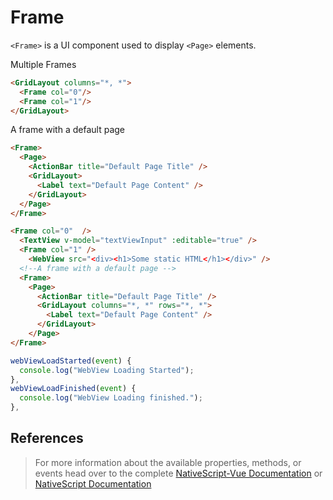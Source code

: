 # Frame

`<Frame>` is a UI component used to display `<Page>` elements.

Multiple Frames

```html
<GridLayout columns="*, *">
  <Frame col="0"/>
  <Frame col="1"/>
</GridLayout>
```

A frame with a default page

```html
<Frame>
  <Page>
    <ActionBar title="Default Page Title" />
    <GridLayout>
      <Label text="Default Page Content" />
    </GridLayout>
  </Page>
</Frame>
```

<DocExampleBox codeBox="https://codesandbox.io/s/yjmjyny5jx">

```html
<Frame col="0"  />
  <TextView v-model="textViewInput" :editable="true" />
  <Frame col="1" />
    <WebView src="<div><h1>Some static HTML</h1></div>" />
  <!--A frame with a default page -->
  <Frame>
    <Page>
      <ActionBar title="Default Page Title" />
      <GridLayout columns="*, *" rows="*, *">
        <Label text="Default Page Content" />
      </GridLayout>
    </Page>
</Frame>
```

```js
webViewLoadStarted(event) {
  console.log("WebView Loading Started");
},
webViewLoadFinished(event) {
  console.log("WebView Loading finished.");
},
```

<FrameDoc />
</DocExampleBox>

## References

> For more information about the available properties, methods, or events head over to the complete [NativeScript-Vue Documentation](https://nativescript-vue.org/en/docs/elements/components/frame/)
> or [NativeScript Documentation](https://docs.nativescript.org/api-reference/classes/_ui_frame_.frame)
